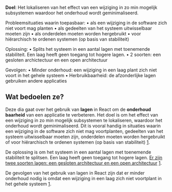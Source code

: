 **Doel**: Het lokaliseren van het effect van een wijziging in zo min mogelijk subsystemen waardoor
het onderhoud wordt geminimaliseerd.

Probleemsituaties waarin toepasbaar:
• als een wijziging in de software zich niet voort mag planten
• als gedeelten van het systeem uitwisselbaar moeten zijn
• als onderdelen moeten worden hergebruikt
• voor hiërarchisch te ordenen systemen (op basis van stabiliteit)

Oplossing:
• Splits het systeem in een aantal lagen met toenemende stabiliteit. Een laag heeft geen toegang tot hogere lagen.
• 2 soorten: een gesloten archictectuur en een open architectuur

Gevolgen:
• Minder onderhoud: een wijziging in een laag plant zich niet voort in het gehele systeem
• Herbruikbaarheid: de afzonderlijke lagen gebruiken andere applicaties

## Wat bedoelen ze?

Deze dia gaat over het gebruik van **lagen** in React om de **onderhoud baarheid** van een applicatie te verbeteren. Het doel is om het effect van een wijziging in zo min mogelijk subsystemen te lokaliseren, waardoor het onderhoud wordt geminimaliseerd. Dit is vooral handig in situaties waarin een wijziging in de software zich niet mag voortplanten, gedeelten van het systeem uitwisselbaar moeten zijn, onderdelen moeten worden hergebruikt of voor hiërarchisch te ordenen systemen (op basis van stabiliteit) [1](https://www.freecodecamp.org/news/how-to-create-a-three-layer-application-with-react-8621741baca0/).

De oplossing is om het systeem in een aantal lagen met toenemende stabiliteit te splitsen. Een laag heeft geen toegang tot hogere lagen. [Er zijn twee soorten lagen: een gesloten architectuur en een open architectuur](https://www.freecodecamp.org/news/how-to-create-a-three-layer-application-with-react-8621741baca0/) [1](https://www.freecodecamp.org/news/how-to-create-a-three-layer-application-with-react-8621741baca0/).

De gevolgen van het gebruik van lagen in React zijn dat er minder onderhoud nodig is omdat een wijziging in een laag zich niet voortplant in het gehele systeem [1](https://www.freecodecamp.org/news/how-to-create-a-three-layer-application-with-react-8621741baca0/).
